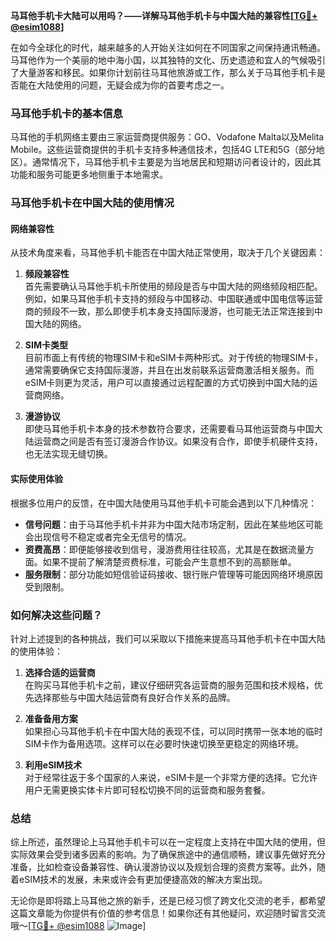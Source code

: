 **马耳他手机卡大陆可以用吗？——详解马耳他手机卡与中国大陆的兼容性[[TG💪+ @esim1088](https://t.me/s/esim1088)]**

在如今全球化的时代，越来越多的人开始关注如何在不同国家之间保持通讯畅通。马耳他作为一个美丽的地中海小国，以其独特的文化、历史遗迹和宜人的气候吸引了大量游客和移民。如果你计划前往马耳他旅游或工作，那么关于马耳他手机卡是否能在大陆使用的问题，无疑会成为你的首要考虑之一。

### 马耳他手机卡的基本信息

马耳他的手机网络主要由三家运营商提供服务：GO、Vodafone Malta以及Melita Mobile。这些运营商提供的手机卡支持多种通信技术，包括4G LTE和5G（部分地区）。通常情况下，马耳他手机卡主要是为当地居民和短期访问者设计的，因此其功能和服务可能更多地侧重于本地需求。

### 马耳他手机卡在中国大陆的使用情况

#### 网络兼容性

从技术角度来看，马耳他手机卡能否在中国大陆正常使用，取决于几个关键因素：

1. **频段兼容性**  
   首先需要确认马耳他手机卡所使用的频段是否与中国大陆的网络频段相匹配。例如，如果马耳他手机卡支持的频段与中国移动、中国联通或中国电信等运营商的频段不一致，那么即使手机本身支持国际漫游，也可能无法正常连接到中国大陆的网络。

2. **SIM卡类型**  
   目前市面上有传统的物理SIM卡和eSIM卡两种形式。对于传统的物理SIM卡，通常需要确保它支持国际漫游，并且在出发前联系运营商激活相关服务。而eSIM卡则更为灵活，用户可以直接通过远程配置的方式切换到中国大陆的运营商网络。

3. **漫游协议**  
   即使马耳他手机卡本身的技术参数符合要求，还需要看马耳他运营商与中国大陆运营商之间是否有签订漫游合作协议。如果没有合作，即使手机硬件支持，也无法实现无缝切换。

#### 实际使用体验

根据多位用户的反馈，在中国大陆使用马耳他手机卡可能会遇到以下几种情况：

- **信号问题**：由于马耳他手机卡并非为中国大陆市场定制，因此在某些地区可能会出现信号不稳定或者完全无信号的情况。
- **资费高昂**：即便能够接收到信号，漫游费用往往较高，尤其是在数据流量方面。如果不提前了解清楚资费标准，可能会产生意想不到的高额账单。
- **服务限制**：部分功能如短信验证码接收、银行账户管理等可能因网络环境原因受到限制。

### 如何解决这些问题？

针对上述提到的各种挑战，我们可以采取以下措施来提高马耳他手机卡在中国大陆的使用体验：

1. **选择合适的运营商**  
   在购买马耳他手机卡之前，建议仔细研究各运营商的服务范围和技术规格，优先选择那些与中国大陆运营商有良好合作关系的品牌。

2. **准备备用方案**  
   如果担心马耳他手机卡在中国大陆的表现不佳，可以同时携带一张本地的临时SIM卡作为备用选项。这样可以在必要时快速切换至更稳定的网络环境。

3. **利用eSIM技术**  
   对于经常往返于多个国家的人来说，eSIM卡是一个非常方便的选择。它允许用户无需更换实体卡片即可轻松切换不同的运营商和服务套餐。

### 总结

综上所述，虽然理论上马耳他手机卡可以在一定程度上支持在中国大陆的使用，但实际效果会受到诸多因素的影响。为了确保旅途中的通信顺畅，建议事先做好充分准备，比如检查设备兼容性、确认漫游协议以及规划合理的资费方案等。此外，随着eSIM技术的发展，未来或许会有更加便捷高效的解决方案出现。

无论你是即将踏上马耳他之旅的新手，还是已经习惯了跨文化交流的老手，都希望这篇文章能为你提供有价值的参考信息！如果你还有其他疑问，欢迎随时留言交流哦～[[TG💪+ @esim1088](https://t.me/s/esim1088) ![Image](https://i.postimg.cc/4NQfJmqS/Snipaste-2025-05-13-00-14-12.png)]